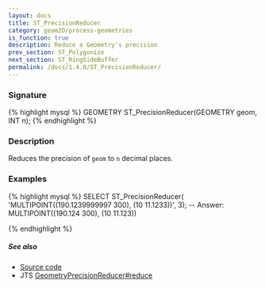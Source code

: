 ```yaml
---
layout: docs
title: ST_PrecisionReducer
category: geom2D/process-geometries
is_function: true
description: Reduce a Geometry's precision
prev_section: ST_Polygonize
next_section: ST_RingSideBuffer
permalink: /docs/1.4.0/ST_PrecisionReducer/
---
```


### Signature

{% highlight mysql %}
GEOMETRY ST_PrecisionReducer(GEOMETRY geom, INT n);
{% endhighlight %}

### Description

Reduces the precision of `geom` to `n` decimal places.

### Examples

{% highlight mysql %}
SELECT ST_PrecisionReducer(
            'MULTIPOINT((190.1239999997 300), (10 11.1233))', 3);
-- Answer:   MULTIPOINT((190.124 300), (10 11.123))

{% endhighlight %}

##### See also

* <a href="https://github.com/orbisgis/h2gis/blob/master/h2gis-functions/src/main/java/org/h2gis/functions/spatial/generalize/ST_PrecisionReducer.java" target="_blank">Source code</a>
* JTS [GeometryPrecisionReducer#reduce][jts]

[jts]: http://tsusiatsoftware.net/jts/javadoc/com/vividsolutions/jts/precision/GeometryPrecisionReducer.html#reduce(com.vividsolutions.jts.geom.Geometry)
